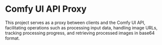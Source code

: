# Comfy UI API Proxy

This project serves as a proxy between clients and the Comfy UI API, facilitating operations such as processing input data, handling image URLs, tracking processing progress, and retrieving processed images in base64 format.
